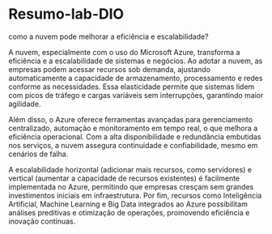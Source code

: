 # Resumo-lab-DIO
como a nuvem pode melhorar a eficiência e escalabilidade?

A nuvem, especialmente com o uso do Microsoft Azure, transforma a eficiência e a escalabilidade de sistemas e negócios. Ao adotar a nuvem, as empresas podem acessar recursos sob demanda, ajustando automaticamente a capacidade de armazenamento, processamento e redes conforme as necessidades. Essa elasticidade permite que sistemas lidem com picos de tráfego e cargas variáveis sem interrupções, garantindo maior agilidade.

Além disso, o Azure oferece ferramentas avançadas para gerenciamento centralizado, automação e monitoramento em tempo real, o que melhora a eficiência operacional. Com a alta disponibilidade e redundância embutidas nos serviços, a nuvem assegura continuidade e confiabilidade, mesmo em cenários de falha.

A escalabilidade horizontal (adicionar mais recursos, como servidores) e vertical (aumentar a capacidade de recursos existentes) é facilmente implementada no Azure, permitindo que empresas cresçam sem grandes investimentos iniciais em infraestrutura. Por fim, recursos como Inteligência Artificial, Machine Learning e Big Data integrados ao Azure possibilitam análises preditivas e otimização de operações, promovendo eficiência e inovação contínuas.
